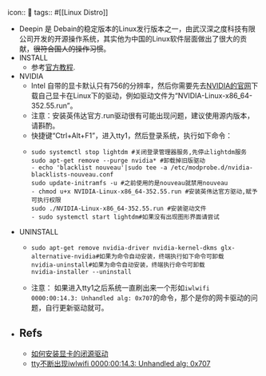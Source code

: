icon:: 🐧
tags:: #[[Linux Distro]]

- Deepin 是 Debain的稳定版本的Linux发行版本之一，由武汉深之度科技有限公司开发的开源操作系统，其实他为中国的Linux软件层面做出了很大的贡献，~~很符合国人的操作习惯~~。
- INSTALL
  - 参考[官方教程](https://bbs.deepin.org/forum.php?mod=viewthread&tid=135870).
- NVIDIA
  - Intel 自带的显卡默认只有756的分辨率，然后你需要先去[NVIDIA的官网](https://www.nvidia.cn/geforce/)下载自己显卡在Linux下的驱动，例如驱动文件为“NVIDIA-Linux-x86_64-352.55.run”。
  - 注意：安装英伟达官方.run驱动很有可能出现问题，建议使用源内版本，请斟酌。
  - 快捷键“Ctrl+Alt+F1”，进入tty1，然后登录系统，执行如下命令：
  - ```shell
    sudo systemctl stop lightdm #关闭登录管理器服务,先停止lightdm服务
    sudo apt-get remove --purge nvidia* #卸载掉旧版驱动
    - echo 'blacklist nouveau'|sudo tee -a /etc/modprobe.d/nvidia-blacklists-nouveau.conf
    sudo update-initramfs -u #之前使用的是nouveau就禁用nouveau
    - chmod u+x NVIDIA-Linux-x86_64-352.55.run #安装英伟达官方驱动,赋予可执行权限
    sudo ./NVIDIA-Linux-x86_64-352.55.run #安装驱动文件
    - sudo systemctl start lightdm#如果没有出现图形界面请尝试
    ```
- UNINSTALL
  - ```shell
    sudo apt-get remove nvidia-driver nvidia-kernel-dkms glx-alternative-nvidia#如果为命令自动安装，终端执行如下命令可卸载
    nvidia-uninstall#如果为命令自动安装，终端执行命令可卸载
    nvidia-installer --uninstall
    ```
  - 注意： 如果进入tty1之后系统一直刷出来一个形如`iwlwifi 0000:00:14.3: Unhandled alg: 0x707`的命令，那个是你的网卡驱动的问题，自行更新驱动就可。
- ## Refs
  - [如何安装显卡的闭源驱动](https://www.deepin.org/docs/deepintoeveryone/%E7%A1%AC%E4%BB%B6%E4%B8%8E%E9%A9%B1%E5%8A%A8/%E5%A6%82%E4%BD%95%E5%AE%89%E8%A3%85%E6%98%BE%E5%8D%A1%E7%9A%84%E9%97%AD%E6%BA%90%E9%A9%B1%E5%8A%A8/)
  - [tty不断出现iwlwifi 0000:00:14.3: Unhandled alg: 0x707](https://bbs.deepin.org/forum.php?mod=viewthread&tid=180531)